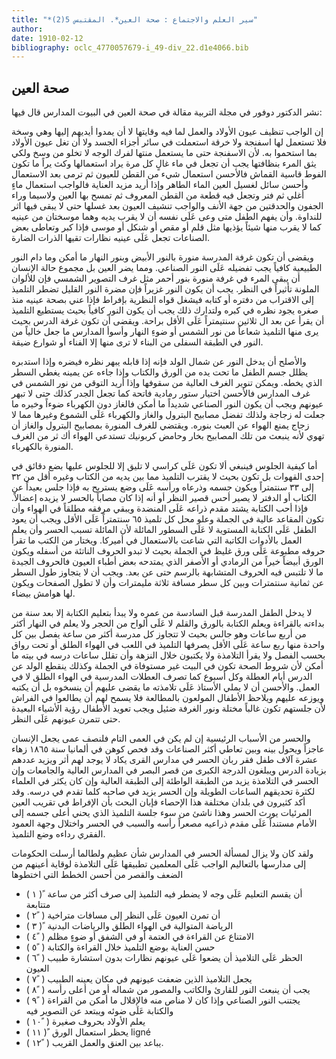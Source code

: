 ```yaml
---
title: "*سير العلم والاجتماع : صحة العين*. المقتبس 5(2)"
author: 
date: 1910-02-12
bibliography: oclc_4770057679-i_49-div_22.d1e4066.bib
---
```




##  صحة العين 


 نشر  الدكتور  دوفور  في مجلة التربية مقالة في صحة العين في البيوت المدارس  قال فيها: 

 إن الواجب تنظيف عيون الأولاد والعمل لما فيه وقايتها لا أن يمدوا أيديهم إليها وهي وسخة فلا تستعمل لها اسفنجة ولا خرقة استعملت في سائر أجزاء الجسد ولا أن تغل عيون الأولاد بما استحموا به. لأن الاسفنجة حتى ما يستعمل منتها لفرك الوجه لا تخلو من وسخ ولكي يثق المرء بنظافتها يجب أن تجعل في ماء غالٍ كل مرة يراد استعمالها وكث يراً ما تكون الفوط قاسية القماش فالأحسن استعمال شيء من القطن للعيون ثم ترمى بعد الاستعمال وأحسن سائل لغسيل العين الماء الطاهر وإذا أريد مزيد العناية فالواجب استعمال ماءٍ   أغلي ثم فتر وتجعل فيه قطعة من القطن المعروف ثم تمسح بها العين ولاسيما وراء الجفون والحدقتين من جهة الأنف والواجب تنشيف العيون بعد غسلها حتى لا يبقى فيها اثر للنداوة. وأن يفهم الطفل متى وعى عَلَى نفسه أن لا يقرب يديه وهما موسختان من عينيه كما لا يقرب منها شيئاً يؤذيها مثل قلم أو مقص أو شنكل أو موسى فإذا كبر وتعاطى بعض الصناعات تجعل عَلَى عينيه نظارات تقيها الذرات الضارة. 

 ويقضى أن تكون غرفة المدرسة منورة بالنور الأبيض وبنور النهار ما أمكن وما دام النور الطبيعية كافياً يجب تفضيله عَلَى النور الصناعي. ومما يضر العين بل مجموع حالة الإنسان أن يبقى المرء في غرفة منورة بنور أحمر مثل غرف التصوير الشمسي فإن للألوان الملونة تأثيراً في النظر. يجب أن يكون النور غزيراً فإن مضرة النور القليل تضطر التلميذ إلى الاقتراب من دفتره أو كتابه فيشغل قواه النظرية بإفراط فإذا عني   بصحة عينيه منذ صغره يجود نظره في كبره ولتدارك ذلك يجب أن يكون النور كافياً بحيث يستطيع التلميذ أن يقرأ عن بعد ال  ثلاثين  سنتيمتراً عَلَى الأقل براحة. ويقضى أن تكون غرفة الدرس بحيث يرى منها التلميذ شعاعاً من نور الشمس أو ضوءِ النهار وأسوأ المدارس ما جعل خالياً من النور في الطبقة السفلى من البناء لا ترى منها إلا الفناء أو شوارع ضيقة. 

 والأصلح أن يدخل النور عن شمال الولد فإنه إذا قابله يبهر نظره فيضره وإذا استدبره يظلل جسم الطفل ما تحت يده من الورق والكتاب وإذا جاءه عن يمينه يغطي السطر الذي يخطه. ويمكن تنوير الغرف العالية من سقوفها وإذا أريد التوقي من نور الشمس في غرف المدارس فالأحسن اختيار ستور رمادية فاتحة كما تجعل الجدر كذلك حتى لا تبهر عيونهم ويجب أن يكون النور الصناعي شديداً ما أمكن فالغاز دون الكهرباء ضوءاً وخيره ما جعلت له زجاجة ولذلك تفضل مصابيح البترول والغاز والكهرباء عَلَى الشموع وغيرها مما لا زجاج يمنع الهواء عن العبث بنوره. ويقتضي للغرف المنورة بمصابيح البترول والغاز أن تهوي لأنه ينبعث من تلك المصابيح بخار وحامض كربونيك تستدعي الهواء أك ثر من الغرف المنورة بالكهرباء. 

 أما كيفية الجلوس فينبغي ألا تكون عَلَى كراسي لا تليق إلا للجلوس عليها بضع دقائق في  إحدى  القهوات بل تكون بحيث لا يقترب التلميذ مما بين يديه من الكتاب وغيره أقل من  ٣٢  إلى  ٣٣  سنتمتراً ويكون جسمه وذرعاه ورأسه عَلَى وضع يستريح به فإذا جلس بعيداً عن الكتاب أو الدفتر لا يصير أحس قصير النظر أو أنه إذا كان مصاباً بالحسر   لا يزيده إعضالاً. فإذا أحب الكتابة يشتد مقدم ذراعه عَلَى المنضدة ويبقي مرفقه مطلقاً في الهواء وأن تكون المقاعد عالية في الجملة وعلو محل كل تلميذ  ٦٥  سنتمتراً عَلَى الأقل ويجب أن يعود الطفل عَلَى الكتابة المستوية لا عَلَى السطور المائلة لأن المائلة تسبب الحسر وأن يعلم العمل بالأدوات الكاتبة التي شاعت بالاستعمال في أميركا. ويختار من الكتب ما تقرأ حروفه مطبوعة عَلَى ورق غليظ في الجملة بحيث لا تبدو الحروف الناتئة من أسفله ويكون الورق أبيضاً خيراً من الرمادي أو الأصفر الذي يمتدحه بعض أطباء العيون فالحروف الجيدة ما لا تلتبس فيه الحروف المتشابهة بالرسم حتى عن بعد. ويجب أن لا   يتجاوز طول السطر عن  ثمانية  سنتمترات وبين كل سطر مسافة  ثلاثة  مليمترات وأن لا تطول الصفحات ويكون لها هوامش بيضاء. 

 لا يدخل الطفل المدرسة قبل السادسة من عمره ولا يبدأ بتعليم الكتابة إلا بعد سنة من بداءته بالقراءة ويعلم الكتابة بالورق والقلم لا عَلَى ألواح من الحجر ولا يعلم في النهار أكثر من  أربع  ساعات وهو جالس بحيث لا تتجاوز كل مدرسة أكثر من ساعة يفصل بين كل واحدة منها ربع ساعة عَلَى الأقل يصرفها التلميذ في اللعب في الهواء الطلق أو تحت رواق بحسب الفصل ولا يقرأ التلامذة ولا يكتبون خلال النزهة وأن تقلل ساعات درسه في بيته ما أمكن لأن شروط الصحة تكون في البيت غير مستوفاة في الجملة وكذلك ينقطع الولد عن الدرس أيام العطلة وكل أسبوع كما تصرف العطلات المدرسية في الهواء الطلق لا في العمل. والأحسن أن لا يملي الأستاذ عَلَى تلامذته ما يقضى عليهم أن ينسخوه بل أن يكتبه ويوزعه عليهم ويلاحظ الأطفال المولعون بالمطالعة فلا يسمح لهم أن يطالعوا في الفراش لأن جلستهم تكون غالباً مختلة ونور الغرفة ضئيل ويجب تعويد الأطفال رؤية الأشياء البعيدة حتى تتمرن عيونهم عَلَى النظر. 

 والحسر من الأسباب الرئيسية إن لم يكن في العمى التام فلنصف عمى يجعل الإنسان عاجزاً ويحول بينه وبين تعاطي أكثر الصناعات وقد فحص كوهن في ألمانيا سنة  ١٨٦٥  زهاء  عشرة  آلاف  طفل فقر ربان الحسر في مدارس القرى يكاد لا يوجد لهم أثر ويزيد عددهم بزيادة الدرس ويبلغون الدرجة الكبرى من قصر البصر في المدارس العالية والجامعات وإن الحسر في التلامذة يزيد من الطبقة الواطئة إلى الطبقة العالية وإن كان يكثر في العلماء لكثرة تحديقهم الساعات الطويلة وإن الحسر يزيد في صاحبه كلما تقدم في درسه. وقد أكد كثيرون في بلدان مختلفة هذا الإحصاء فإبان البحث بأن الإفراط   في تقريب العين المرئيات يورث الحسر وهذا ناشئ من سوء جلسة التلميذ الذي يحني أعلى جسمه إلى الأمام مستنداً عَلَى مقدم ذراعيه مصعراً رأسه والسبب في الحسر واختلال وجهة العمود الفقري رداءه وضع التلميذ. 

 ولقد كان ولا يزال لمسألة الحسر في المدارس شأن عظيم ولطالما أرسلت الحكومات إلى مدارسها بالتعاليم الواجب عَلَى المعلمين تطبيقها عَلَى التلامذة لوقاية أعينهم من الضعف   والقصر من أحسن الخطط التي اختطوها 

- ( ١ ) ً أن يقسم التعليم عَلَى وجه لا يضطر فيه التلميذ إلى صرف أكثر من ساعة متتابعة 
- ( ٢  ً ) أن تمرن العيون عَلَى النظر إلى مسافات متراخية 
- ( ٣ ) ً الرياضة المتوالية في الهواء الطلق والرياضات البدنية 
- ( ٤  ً ) الامتناع عن القراءة في العتمة أو في الشفق أو ضوءٍ مظلم 
- ( ٥  ً ) حسن العناية بوضع التلميذ خلال القراءة والكتابة 
- ( ٦  ً ) الحظر عَلَى التلاميذ أن يضعوا عَلَى عيونهم نظارات بدون استشارة طبيب العيون 
- ( ٧  ً ) يجعل التلاميذ الذين ضعفت عيونهم في مكان يعينه الطبيب 
- ( ٨  ً ) يجب أن ينبعث النور للقارئ والكاتب والمصور من شماله أو من أعلى رأسه 
- ( ٩  ً ) يجتنب النور الصناعي وإذا كان لا مناص منه فالإقلال ما أمكن من القراءة والكتابة عَلَى ضوئه ويبتعد عن التصوير فيه 
- ( ١٠  ً ) يعلم الأولاد بحروف صغيرة 
- ( ١١ ) ً يحظر استعمال الورق  ligné 
- ( ١٢  ً ) يباعد بين العنق والعمل القريب. 


